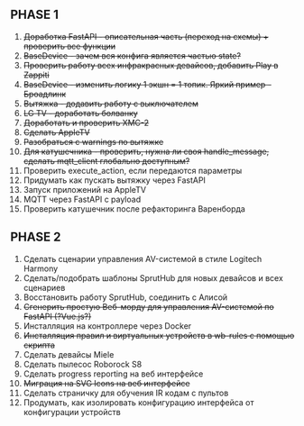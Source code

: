 ## PHASE 1
1. ~~Доработка FastAPI - описательная часть (переход на схемы) + проверить все функции~~
2. ~~BaseDevice - зачем вся конфига является частью state?~~
3. ~~Проверить работу всех инфракрасных девайсов, добавить Play в Zappiti~~
4. ~~BaseDevice - изменить логику 1 экшн = 1 топик. Яркий пример - Броадлинк~~
5. ~~Вытяжка - додавить работу с выключателем~~
6. ~~LG TV - доработать болванку~~
7. ~~Доработать и проверить XMC-2~~
8. ~~Сделать AppleTV~~
9. ~~Разобраться с warnings по вытяжке~~
10. ~~Для катушечника - проверить, нужна ли своя handle_message, сделать mqtt_client глобально доступным?~~
11. Проверить execute_action, если передаются параметры
12. Придумать как пускать вытяжку через FastAPI
13. Запуск приложений на AppleTV
14. MQTT через FastAPI с payload
15. Проверить катушечник после рефакторинга Варенборда

## PHASE 2
1. Сделать сценарии управления AV-системой в стиле Logitech Harmony
2. Сделать/подобрать шаблоны SprutHub для новых девайсов и всех сценариев
3. Восстановить работу SprutHub, соединить с Алисой
4. ~~Сгенерить простую Веб-морду для управления AV-системой по FastAPI (?Vue.js?)~~
5. Инсталляция на контроллере через Docker
6. ~~Инсталляция правил и виртуальных устройств в wb-rules с помощью скрипта~~
7. Сделать девайсы Miele
8. Сделать пылесос Roborock S8
9. Сделать progress reporting на веб интерфейсе
10. ~~Миграция на SVG Icons на веб интерфейсе~~
11. Сделать страничку для обучения IR кодам с пультов
12. Продумать, как изолировать конфигурацию интерфейса от конфигурации устройств

